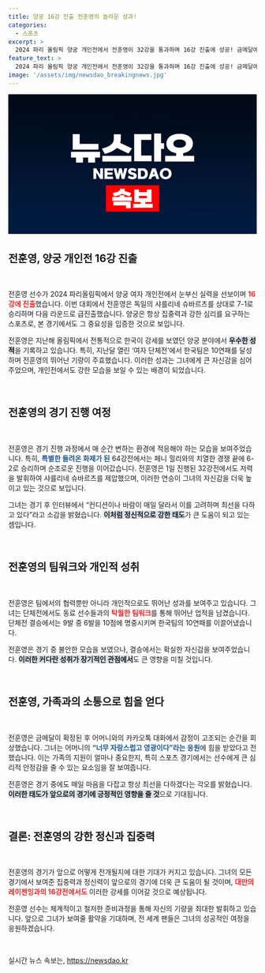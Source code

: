 ```yaml
---
title: 양궁 16강 진출 전훈영의 놀라운 성과!
categories:
  - 스포츠
excerpt: >
  2024 파리 올림픽 양궁 개인전에서 전훈영이 32강을 통과하며 16강 진출에 성공! 금메달에 대한 뜨거운 향수와 어머니와의 감동적인 메시지로 더욱 화제! 팬들의 기대 속, 다음 경기가 기다려진다.
feature_text: >
  2024 파리 올림픽 양궁 개인전에서 전훈영이 32강을 통과하며 16강 진출에 성공! 금메달에 대한 뜨거운 향수와 어머니와의 감동적인 메시지로 더욱 화제! 팬들의 기대 속, 다음 경기가 기다려진다.
image: '/assets/img/newsdao_breakingnews.jpg'
---
```


<p><img src="/assets/img/newsdao_breakingnews.jpg" alt="bookingtag 속보" /></p>

<h2 data-ke-size="size26">전훈영, 양궁 개인전 16강 진출</h2>

<p data-ke-size="size16">&nbsp;</p>

<p>전훈영 선수가 2024 파리올림픽에서 양궁 여자 개인전에서 눈부신 실력을 선보이며 <b><span style="color: #ee2323;">16강에 진출</span></b>했습니다. 이번 대회에서 전훈영은 독일의 샤를리네 슈바르츠를 상대로 7-1로 승리하며 다음 라운드로 급진출했습니다. 양궁은 항상 집중력과 강한 심리를 요구하는 스포츠로, 본 경기에서도 그 중요성을 입증한 것으로 보입니다. </p>

<p>전훈영은 지난해 올림픽에서 전통적으로 한국이 강세를 보였던 양궁 분야에서 <b><span style="background-color: #21538527;">우수한 성적</span></b>을 기록하고 있습니다. 특히, 지난달 열린 ‘여자 단체전’에서 한국팀은 10연패를 달성하며 전훈영의 뛰어난 기량이 주효했습니다. 이러한 성과는 그녀에게 큰 자신감을 심어주었으며, 개인전에서도 강한 모습을 보일 수 있는 배경이 되었습니다.</p>

<p data-ke-size="size16">&nbsp;</p>

<h2 data-ke-size="size26">전훈영의 경기 진행 여정</h2>

<p data-ke-size="size16">&nbsp;</p>

<p>전훈영은 경기 진행 과정에서 매 순간 변하는 환경에 적응해야 하는 모습을 보여주었습니다. 특히, <b><span style="color: #1a5490;">특별한 들려온 화제가 된</span></b> 64강전에서는 페니 힐리와의 치열한 경쟁 끝에 6-2로 승리하며 순조로운 진행을 이어갔습니다. 전훈영은 1일 진행된 32강전에서도 저력을 발휘하여 샤를리네 슈바르츠를 제압했으며, 이러한 연승이 그녀의 자신감을 더욱 높이고 있는 것으로 보입니다.</p>

<p>그녀는 경기 후 인터뷰에서 “컨디션이나 바람이 매일 달라서 이를 고려하며 최선을 다하고 있다”라고 소감을 밝혔습니다. <b><span style="background-color: #21538527;">이처럼 정신적으로 강한 태도</span></b>가 큰 도움이 되고 있는 셈입니다.</p>

<p data-ke-size="size16">&nbsp;</p>

<h2 data-ke-size="size26">전훈영의 팀워크와 개인적 성취</h2>

<p data-ke-size="size16">&nbsp;</p>

<p>전훈영은 팀에서의 협력뿐만 아니라 개인적으로도 뛰어난 성과를 보여주고 있습니다. 그녀는 단체전에서도 동료 선수들과의 <b><span style="color: #ee2323;">탁월한 팀워크</span></b>를 통해 뛰어난 업적을 남겼습니다. 단체전 결승에서는 9발 중 6발을 10점에 명중시키며 한국팀의 10연패를 이끌어냈습니다.</p>

<p>전훈영은 경기 중 불안한 모습을 보였으나, 결승에서는 확실한 자신감을 보여주었습니다. <b><span style="background-color: #21538527;">이러한 커다란 성취가 장기적인 관점에서</span></b>도 큰 영향을 미칠 것입니다.</p>

<p data-ke-size="size16">&nbsp;</p>

<h2 data-ke-size="size26">전훈영, 가족과의 소통으로 힘을 얻다</h2>

<p data-ke-size="size16">&nbsp;</p>

<p>전훈영은 금메달이 확정된 후 어머니와의 카카오톡 대화에서 감정이 고조되는 순간을 회상했습니다. 그녀는 어머니의 <b><span style="color: #1a5490;">“너무 자랑스럽고 영광이다”라는 응원</span></b>에 힘을 받았다고 전했습니다. 이는 가족의 지원이 얼마나 중요한지, 특히 스포츠 경기에서는 선수에게 큰 심리적 안정감을 줄 수 있는 요소임을 잘 보여줍니다.</p>

<p>전훈영은 경기 중에도 매일 마음을 다잡고 항상 최선을 다하겠다는 각오를 밝혔습니다. <b><span style="background-color: #21538527;">이러한 태도가 앞으로의 경기에 긍정적인 영향을 줄 것</span></b>으로 기대됩니다.</p>

<p data-ke-size="size16">&nbsp;</p>

<h2 data-ke-size="size26">결론: 전훈영의 강한 정신과 집중력</h2>

<p data-ke-size="size16">&nbsp;</p>

<p>전훈영의 경기가 앞으로 어떻게 전개될지에 대한 기대가 커지고 있습니다. 그녀의 모든 경기에서 보여준 집중력과 정신력이 앞으로의 경기에 더욱 큰 도움이 될 것이며, <b><span style="color: #ee2323;">대만의 레이젠잉과의 16강전에서도</span></b> 이러한 강세를 이어갈 것으로 예상됩니다.</p>

<p>전훈영 선수는 체계적이고 철저한 준비과정을 통해 자신의 기량을 최대한 발휘하고 있습니다. 앞으로 그녀가 보여줄 활약을 기대하며, 전 세계 팬들은 그녀의 성공적인 여정을 응원하겠습니다. </p>

<p data-ke-size="size16">&nbsp;</p>
실시간 뉴스 속보는, <a href="https://newsdao.kr" rel="dofollow">https://newsdao.kr</a>


